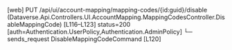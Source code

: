 [web] PUT /api/ui/account-mapping/mapping-codes/{id:guid}/disable  (Dataverse.Api.Controllers.UI.AccountMapping.MappingCodesController.DisableMappingCode)  [L116–L123] status=200 [auth=Authentication.UserPolicy,Authentication.AdminPolicy]
  └─ sends_request DisableMappingCodeCommand [L120]

